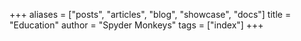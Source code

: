 +++
aliases = ["posts", "articles", "blog", "showcase", "docs"]
title = "Education"
author = "Spyder Monkeys"
tags = ["index"]
+++
